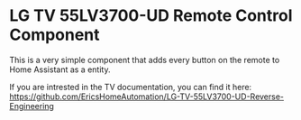 # LG TV 55LV3700-UD Remote Control Component
This is a very simple component that adds every button on the remote to Home Assistant as a entity.

If you are intrested in the TV documentation, you can find it here: https://github.com/EricsHomeAutomation/LG-TV-55LV3700-UD-Reverse-Engineering